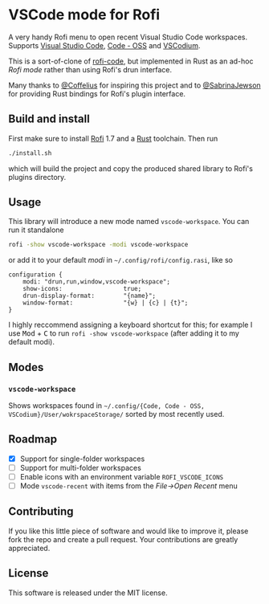 # VSCode mode for Rofi

<!-- TODO: badges -->

A very handy Rofi menu to open recent Visual Studio Code workspaces.
Supports [Visual Studio Code](https://code.visualstudio.com), [Code - OSS](https://github.com/microsoft/vscode) and [VSCodium](https://vscodium.com).

This is a sort-of-clone of [rofi-code](https://github.com/Coffelius/rofi-code), but implemented in Rust as an ad-hoc _Rofi mode_ rather than using Rofi's drun interface.

Many thanks to [@Coffelius](https://github.com/Coffelius) for inspiring this project and to [@SabrinaJewson](https://github.com/SabrinaJewson) for providing Rust bindings for Rofi's plugin interface.

## Build and install

First make sure to install [Rofi](https://github.com/davatorium/rofi) 1.7 and a [Rust](https://www.rust-lang.org/tools/install) toolchain.
Then run
```sh
./install.sh
```
which will build the project and copy the produced shared library to Rofi's plugins directory.

## Usage
This library will introduce a new mode named `vscode-workspace`.
You can run it standalone
```sh
rofi -show vscode-workspace -modi vscode-workspace
```
or add it to your default _modi_ in `~/.config/rofi/config.rasi`, like so
```
configuration {
	modi: "drun,run,window,vscode-workspace";
    show-icons:                 true;
	drun-display-format:        "{name}";
	window-format:              "{w} | {c} | {t}";
}
```

I highly reccommend assigning a keyboard shortcut for this; for example I use <kbd>Mod</kbd> + <kbd>C</kbd> to run `rofi -show vscode-workspace` (after adding it to my default modi).

## Modes

### `vscode-workspace`
Shows workspaces found in `~/.config/{Code, Code - OSS, VSCodium}/User/wokrspaceStorage/` sorted by most recently used.

<!-- TODO: Add screenshot -->

## Roadmap

- [x] Support for single-folder workspaces
- [ ] Support for multi-folder workspaces
- [ ] Enable icons with an environment variable `ROFI_VSCODE_ICONS`
- [ ] Mode `vscode-recent` with items from the _File->Open Recent_ menu

## Contributing

If you like this little piece of software and would like to improve it, please fork the repo and create a pull request. Your contributions are greatly appreciated.

## License

This software is released under the MIT license.
